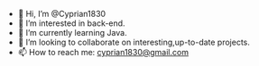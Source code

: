 - 👋 Hi, I’m @Cyprian1830
- 👀 I’m interested in back-end.
- 🌱 I’m currently learning Java.
- 💞️ I’m looking to collaborate on interesting,up-to-date projects.
- 📫 How to reach me: cyprian1830@gmail.com


